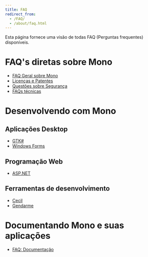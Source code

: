 ```yaml
---
title: FAQ
redirect_from:
  - /FAQ/
  - /about/faq.html
---
```


Esta página fornece uma visão de todas FAQ (Perguntas frequentes) disponíveis.

FAQ's diretas sobre Mono
=========================

-   [FAQ Geral sobre Mono](/docs/faq/)
-   [Licenças e Patentes](/docs/faq/licensing/)
-   [Questões sobre Segurança](/docs/faq/security/)
-   [FAQs técnicas](/docs/faq/technical/)

Desenvolvendo com Mono
====================

Aplicações Desktop
--------------------

-   [GTK#](/docs/faq/gtk/)
-   [Windows Forms](/docs/faq/winforms/)

Programação Web
---------------

-   [ASP.NET](/docs/faq/aspnet/)

Ferramentas de desenvolvimento
-----------------

-   [Cecil](/docs/tools+libraries/libraries/Mono.Cecil/faq/)
-   [Gendarme](/docs/tools+libraries/tools/gendarme/faq/)

Documentando Mono e suas aplicações
======================================

-   [FAQ: Documentação](/docs/faq/documentation/)


